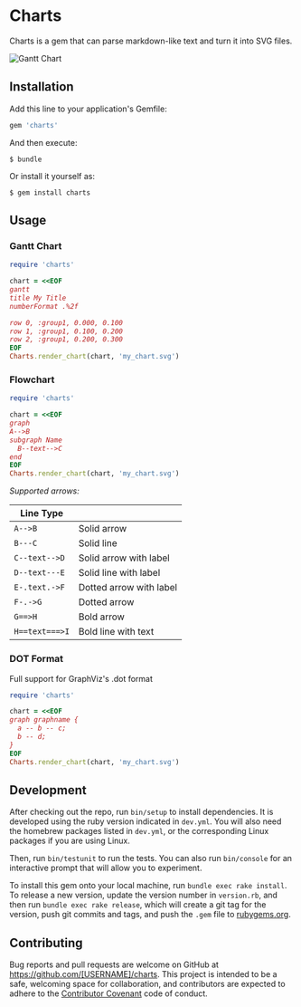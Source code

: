 # Charts

Charts is a gem that can parse markdown-like text and turn it into SVG files.

![Gantt Chart](https://cloud.githubusercontent.com/assets/3074765/24520143/6a5e0b06-1555-11e7-9ecc-041e7f34a3ef.png)

## Installation

Add this line to your application's Gemfile:

```ruby
gem 'charts'
```

And then execute:

    $ bundle

Or install it yourself as:

    $ gem install charts

## Usage

### Gantt Chart

```ruby
require 'charts'

chart = <<EOF
gantt
title My Title
numberFormat .%2f

row 0, :group1, 0.000, 0.100
row 1, :group1, 0.100, 0.200
row 2, :group1, 0.200, 0.300
EOF
Charts.render_chart(chart, 'my_chart.svg')
```

### Flowchart

```ruby
require 'charts'

chart = <<EOF
graph
A-->B
subgraph Name
  B--text-->C
end
EOF
Charts.render_chart(chart, 'my_chart.svg')
```

*Supported arrows:*

| Line Type       |                         |
|-----------------|-------------------------|
| `A-->B`         | Solid arrow             |
| `B---C`         | Solid line              |
| `C--text-->D`   | Solid arrow with label  |
| `D--text---E`   | Solid line with label   |
| `E-.text.->F`   | Dotted arrow with label |
| `F-.->G`        | Dotted arrow            |
| `G==>H`         | Bold arrow              |
| `H==text===>I`  | Bold line with text     |

### DOT Format

Full support for GraphViz's .dot format

```ruby
require 'charts'

chart = <<EOF
graph graphname {
  a -- b -- c;
  b -- d;
}
EOF
Charts.render_chart(chart, 'my_chart.svg')
```

## Development

After checking out the repo, run `bin/setup` to install dependencies. It is developed using the ruby version indicated in `dev.yml`. You will also need the homebrew packages listed in `dev.yml`, or the corresponding Linux packages if you are using Linux.

Then, run `bin/testunit` to run the tests. You can also run `bin/console` for an interactive prompt that will allow you to experiment.

To install this gem onto your local machine, run `bundle exec rake install`. To release a new version, update the version number in `version.rb`, and then run `bundle exec rake release`, which will create a git tag for the version, push git commits and tags, and push the `.gem` file to [rubygems.org](https://rubygems.org).

## Contributing

Bug reports and pull requests are welcome on GitHub at https://github.com/[USERNAME]/charts. This project is intended to be a safe, welcoming space for collaboration, and contributors are expected to adhere to the [Contributor Covenant](http://contributor-covenant.org) code of conduct.

